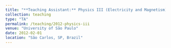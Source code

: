 ```yaml
---
title: "**Teaching Assistant:** Physics III (Electricity and Magnetism), University of São Paulo, 2012"
collection: teaching
type: "TA"
permalink: /teaching/2012-physics-iii
venue: "University of São Paulo"
date: 2012-02-01
location: "São Carlos, SP, Brazil"
---
```

